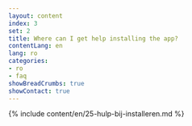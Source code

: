 ```yaml
---
layout: content
index: 3
set: 2
title: Where can I get help installing the app?
contentLang: en
lang: ro
categories:
- ro
- faq
showBreadCrumbs: true
showContact: true
---
```

{% include content/en/25-hulp-bij-installeren.md %}
